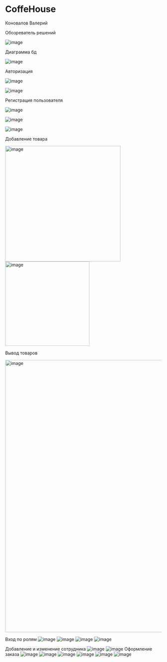 # CoffeHouse
<b1> Коновалов Валерий </b>

<b1> Обозреватель решений </b>

![image](https://user-images.githubusercontent.com/125443382/220129415-66e9261a-9c69-4ff2-89e0-783245555670.png)

<b1> Диаграмма бд </b>

![image](https://user-images.githubusercontent.com/125443382/220129264-1597a145-d61a-427f-94d7-d6cf17065060.png)

<b1> Авторизация </b>

![image](https://user-images.githubusercontent.com/125443382/220151512-fe276023-4a09-44cb-a3bb-774348f2d307.png)

![image](https://user-images.githubusercontent.com/125443382/220151697-af1d2e99-1fbb-4d7f-a587-1a059c206872.png)

<b1> Регистрация пользователя </b>

![image](https://user-images.githubusercontent.com/125443382/220150611-7d7f184e-1ac5-4c4a-933b-c7ed5bafe7aa.png)

![image](https://user-images.githubusercontent.com/125443382/220150668-a84274d0-c9c9-42c2-a4b2-539a9a66d464.png)

![image](https://user-images.githubusercontent.com/125443382/220150877-3337401c-d912-408e-94ab-ca3a735717ee.png)

<b1> Добавление товара </b>


<img width="371" alt="image" src="https://user-images.githubusercontent.com/125443382/220173149-f5f0f6a1-81a1-4269-81f9-aac6b3b0a9af.png">


<img width="271" alt="image" src="https://user-images.githubusercontent.com/125443382/220173102-d24f6580-7be8-4bd0-a04d-c009372edb36.png">

<b1> Вывод товаров </b>

<img width="874" alt="image" src="https://user-images.githubusercontent.com/125443382/220190727-19677c5e-66bd-4603-91c3-349d21cb5f1c.png">

<b1> Вход по ролям </b>
![image](https://user-images.githubusercontent.com/116799841/231675671-a7ee5d16-6546-4d0b-8058-dad90a420096.png)
![image](https://user-images.githubusercontent.com/116799841/231678641-908f79e8-c975-4cfb-83f5-34f321bc0a2e.png)
![image](https://user-images.githubusercontent.com/116799841/231678790-661d423b-04ba-48b1-b20c-10f17af7b3bd.png)
![image](https://user-images.githubusercontent.com/116799841/231678909-aef0e57a-9366-4d72-a71c-ae989db0ea60.png)

<b1> Добавление и изменение сотрудника </b>
![image](https://user-images.githubusercontent.com/116799841/231772113-15b9e65c-e062-4cb4-be9d-2217bbed6081.png)
![image](https://user-images.githubusercontent.com/116799841/231772253-a5cfcbbf-2c00-410d-9176-d06675147d78.png)
<b1> Оформление заказа </b>
![image](https://user-images.githubusercontent.com/116799841/234770944-1102a73b-4d35-40dd-83c3-287dc64dc63c.png)
![image](https://user-images.githubusercontent.com/116799841/234771110-48d260d4-22fa-481e-8c75-dba2b748e8dc.png)
![image](https://user-images.githubusercontent.com/116799841/234771187-0fa4b873-a09d-4b2a-81ee-075628a229be.png)
![image](https://user-images.githubusercontent.com/116799841/234771260-d34ee715-40fa-4685-8fbf-616b8493de80.png)
![image](https://user-images.githubusercontent.com/116799841/234771326-c923f397-684a-4e1f-bf7b-72f839a84dd3.png)
![image](https://user-images.githubusercontent.com/116799841/234771393-0455ca9e-a109-4da2-a427-c58d5d3927dd.png)




